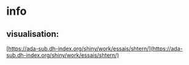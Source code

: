 # info

## visualisation:
[https://ada-sub.dh-index.org/shiny/work/essais/shtern/](https://ada-sub.dh-index.org/shiny/work/essais/shtern/)